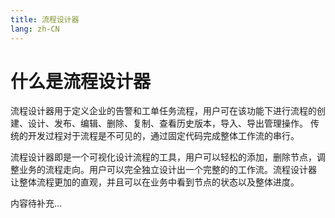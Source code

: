 ```yaml
---
title: 流程设计器
lang: zh-CN
---
```


# 什么是流程设计器

流程设计器用于定义企业的告警和工单任务流程，用户可在该功能下进行流程的创建、设计、发布、编辑、删除、复制、查看历史版本，导入、导出管理操作。
传统的开发过程对于流程是不可见的，通过固定代码完成整体工作流的串行。

流程设计器即是一个可视化设计流程的工具，用户可以轻松的添加，删除节点，调整业务的流程走向。用户可以完全独立设计出一个完整的的工作流。流程设计器
让整体流程更加的直观，并且可以在业务中看到节点的状态以及整体进度。

内容待补充...
